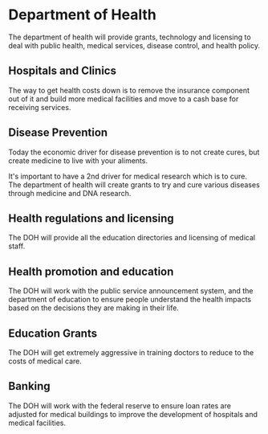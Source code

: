 # Department of Health

The department of health will provide grants, technology and licensing to deal with public health, medical services, disease control, and health policy.

## Hospitals and Clinics

The way to get health costs down is to remove the insurance component out of it and build more medical facilities and move to a cash base for receiving services.

## Disease Prevention

Today the economic driver for disease prevention is to not create cures, but create medicine to live with your aliments.

It's important to have a 2nd driver for medical research which is to cure. The department of health will create grants to try and cure various diseases through medicine and DNA research.

## Health regulations and licensing

The DOH will provide all the education directories and licensing of medical staff.

## Health promotion and education

The DOH will work with the public service announcement system, and the department of education to ensure people understand the health impacts based on the decisions they are making in their life.

## Education Grants

The DOH will get extremely aggressive in training doctors to reduce to the costs of medical care.

## Banking

The DOH will work with the federal reserve to ensure loan rates are adjusted for medical buildings to improve the development of hospitals and medical facilities.
